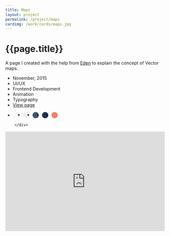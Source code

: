 ```yaml
---
title: Maps
layout: project
permalink: /project/maps
cardimg: /work/cards/maps.jpg
---
```



<div class="limiter margin-top8 clearfix padding2 margin-bottom4">
	<div id='intro' class='margin2r column7'>
		<h1 class="brandon">{{page.title}}</h1>
		<p class=" padding2y">
		 A page I created with the help from <a href="https://www.mapbox.com/about/team/#eden-halperin">Eden</a> to explain the concept of Vector maps.
		</p>
	</div>
	<div class="column3 clearfix facts">
		<ul class="facts">
			<li><i class='fa fa-fw fa-calendar'></i>November, 2015</li>
			<li><i class='fa fa-fw fa-circle'></i>UI/UX</li>
			<li><i class='fa fa-fw fa-code'></i>Frontend Development</li>
			<li><i class='fa fa-fw fa-bolt'></i>Animation</li>
			<li><i class='fa fa-fw fa-circle-o'></i>Typography</li>
			<li><i class='fa fa-fw fa-trophy'></i><a href='https://www.mapbox.com/maps'>View page</a></li>
		</ul>
		<ul class="colors column12 padding2y">
				<li class="color1"></li>
				<li class="color2"></li>
				<li class="color3"></li>
				<li class="color4"></li>
				<li class="color5"></li>
			</ul>

		</div>
</div>

<div class="work limiter clearfix">
		<div class="padding2">
		<div class="videoWrapper"  style="height:0; padding-bottom:62.5%;">
				<iframe src="https://player.vimeo.com/video/146511663?title=0&byline=0&portrait=0" width="100%" height="100%" frameborder="0" webkitallowfullscreen mozallowfullscreen allowfullscreen></iframe>
		</div>
		</div>

</div>



<style>
.post-header {
  width: 100%;
  height:550px;
  background: url(../../work/header/maps.jpg) center top no-repeat;
  background-color: #1f2847;
  background-size: cover;
}

div ul.colors {
	width: 100%;
	height: 20px;
	border-radius:50%;
}

div ul.colors li {
	width: 20px;
	height: 20px;
	margin-right: 10px;
	float: left;
	border-radius: 50%;
}

.videoWrapper {
	position: relative;
	padding-bottom: 56.25%; /* 16:9 */
	height: 0;
}
.videoWrapper iframe {
	position: absolute;
	top: 0;
	left: 0;
	width: 100%;
	height: 100%;
}

.player .video-wrapper {
	position: absolute;
	width: 100%;
	height: 100%;
	background: #000;
	padding-bottom: 56.52% !important;
}

.color1 {background-color: #faf9f2; border: 1px solid #e4ebfa; }
.color2 {background-color: #efefef; }
.color3 {background-color: #3f526d; }
.color4 {background-color: #1d334b; }
.color5 {background-color: #f67e64; }


@media only screen and (max-width:640px) {
	.post-header {
		height: 300px;
	}
	.nav-roundslide {
		top: 170px;
	}
	.nav-roundslide a { margin: 0 10px;}
}
</style>

